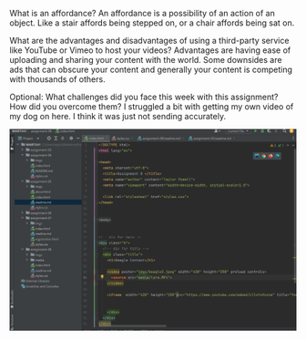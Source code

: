 What is an affordance?
An affordance is a possibility of an action of an object. Like a stair affords being stepped on, or a chair affords being sat on.

What are the advantages and disadvantages of using a third-party service like YouTube or Vimeo to host your videos?
Advantages are having ease of uploading and sharing your content with the world. Some downsides are ads that can obscure your content and generally your content is competing with thousands of others.

Optional: What challenges did you face this week with this assignment? How did you overcome them?
I struggled a bit with getting my own video of my dog on here. I think it was just not sending accurately.

<img src="imgs/screenie.png" alt="Screenshot for work">